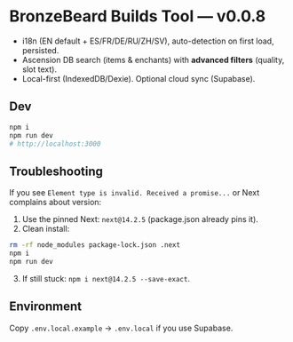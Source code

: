 # BronzeBeard Builds Tool — v0.0.8

- i18n (EN default + ES/FR/DE/RU/ZH/SV), auto-detection on first load, persisted.
- Ascension DB search (items & enchants) with **advanced filters** (quality, slot text).
- Local-first (IndexedDB/Dexie). Optional cloud sync (Supabase).

## Dev

```bash
npm i
npm run dev
# http://localhost:3000
```

## Troubleshooting

If you see `Element type is invalid. Received a promise...` or Next complains about version:

1. Use the pinned Next: `next@14.2.5` (package.json already pins it).
2. Clean install:

```bash
rm -rf node_modules package-lock.json .next
npm i
npm run dev
```

3. If still stuck: `npm i next@14.2.5 --save-exact`.

## Environment

Copy `.env.local.example` → `.env.local` if you use Supabase.
